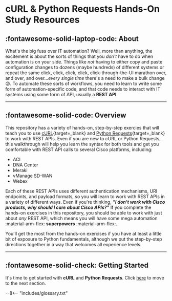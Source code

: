 # cURL & Python Requests Hands-On Study Resources

## :fontawesome-solid-laptop-code: About

What's the big fuss over IT automation?  Well, more than anything, the excitement is about the sorts of things that you _don't_ have to do when automation is on your side.  Things like _not_ having to either copy and paste configuration changes to dozens (maybe hundreds) of different systems or repeat the same click, click, click, click, click-through-the-UI marathon over, and over, and over..._every single time_ there's a need to make a bulk change :rage:.  To automate these sorts of workflows, you need to learn to write some form of automation-specific code, and that code needs to interact with IT systems using some form of API, usually a **REST API**.

---

## :fontawesome-solid-code: Overview

This repository has a variety of hands-on, step-by-step exercies that will teach you to use [cURL](https://curl.se "cURL Homepage"){target=_blank} and [Python Requests](https://docs.python-requests.org/ "Python Requests Homepage"){target=_blank} to work with REST APIs. Even if you are new to cURL or Python Requests, this walkthrough will help you learn the syntax for both tools and get you comfortable with REST API calls to several Cisco platforms, including:

- ACI
- DNA Center
- Meraki
- vManage SD-WAN
- Webex

Each of these REST APIs uses different authentication mechanisms, URI endpoints, and payload formats, so you will learn to work with REST APIs in a variety of different ways. Even if you're thinking, **_"I don't work with Cisco products, why should I care about Cisco APIs?"_**  If you complete the hands-on exercises in this repository, you should be able to work with just about _any_ REST API, which means you will have some mega automation :material-arm-flex: **superpowers** :material-arm-flex:.

You'll get the most from the hands-on exercises if you have at least a little bit of exposure to Python fundamentals, although we put the step-by-step directions together in a way that welcomes all experience levels.

---

## :fontawesome-solid-check: Getting Started

It's time to get started with **cURL** and **Python Requests**.  Click [here](sections/section_1/ "Next Section") to move to the next section.

--8<-- "includes/glossary.txt"
